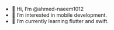 - 👋 Hi, I’m @ahmed-naeem1012
- 👀 I’m interested in mobile development.
- 🌱 I’m currently learning flutter and swift.


<!---
ahmed-naeem1012/ahmed-naeem1012 is a ✨ special ✨ repository because its `README.md` (this file) appears on your GitHub profile.
You can click the Preview link to take a look at your changes.
--->
